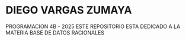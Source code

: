 # DIEGO VARGAS ZUMAYA
PROGRAMACION 4B - 2025
ESTE REPOSITORIO ESTA DEDICADO A LA MATERIA BASE DE DATOS RACIONALES
